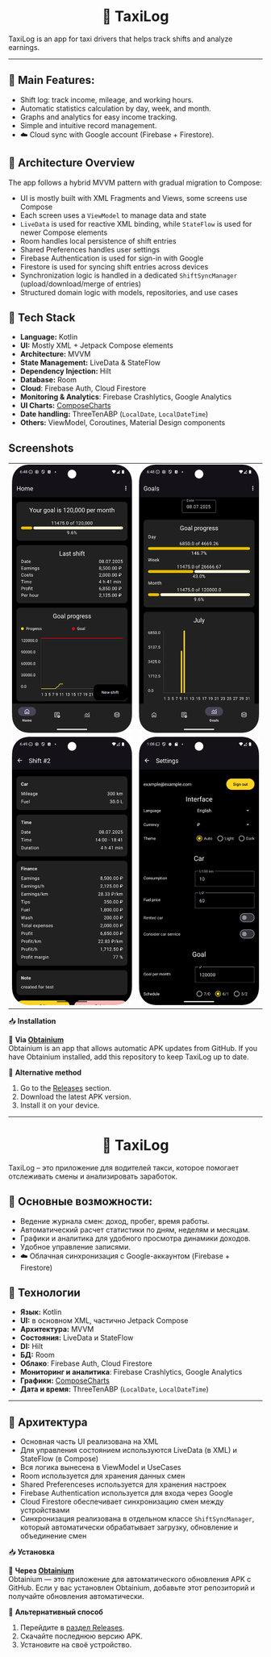 <h1 align="center">🚖 TaxiLog</h1>

TaxiLog is an app for taxi drivers that helps track shifts and analyze earnings.

---

## 📌 **Main Features:**

-  Shift log: track income, mileage, and working hours.  
-  Automatic statistics calculation by day, week, and month.  
-  Graphs and analytics for easy income tracking.  
-  Simple and intuitive record management.
-  ☁️ Cloud sync with Google account (Firebase + Firestore).

## 🧩 Architecture Overview

The app follows a hybrid MVVM pattern with gradual migration to Compose:

- UI is mostly built with XML Fragments and Views, some screens use Compose
- Each screen uses a `ViewModel` to manage data and state
- `LiveData` is used for reactive XML binding, while `StateFlow` is used for newer Compose elements
- Room handles local persistence of shift entries
- Shared Preferences handles user settings
- Firebase Authentication is used for sign-in with Google
- Firestore is used for syncing shift entries across devices
- Synchronization logic is handled in a dedicated `ShiftSyncManager` (upload/download/merge of entries)
- Structured domain logic with models, repositories, and use cases


## 🧱 Tech Stack

- **Language:** Kotlin  
- **UI:** Mostly XML + Jetpack Compose elements  
- **Architecture:** MVVM  
- **State Management:** LiveData & StateFlow  
- **Dependency Injection:** Hilt  
- **Database:** Room
- **Cloud**: Firebase Auth, Cloud Firestore
- **Monitoring & Analytics**: Firebase Crashlytics, Google Analytics
- **UI Charts:** [ComposeCharts](https://github.com/ehsannarmani/ComposeCharts)<br>
- **Date handling:** ThreeTenABP (`LocalDate`, `LocalDateTime`)  
- **Others:** ViewModel, Coroutines, Material Design components  

## Screenshots

<table>
  <tr>
    <td><img src="screenshots/home_screen.png" alt="Home screen" width="250"/></td>
    <td><img src="screenshots/goal_screen.png" alt="Goal screen" width="250"/></td>
  </tr>
  <tr>
    <td><img src="screenshots/stats_screen.png" alt="Stats screen" width="250"/></td>
    <td><img src="screenshots/settings_screen.png" alt="Settings" width="250"/></td>
  </tr>
</table>

📥 **Installation**  

🔹 **Via [Obtainium](https://github.com/ImranR98/Obtainium)**  
Obtainium is an app that allows automatic APK updates from GitHub. If you have Obtainium installed, add this repository to keep TaxiLog up to date.  

🔹 **Alternative method**  
1. Go to the [Releases](https://github.com/HSact/TaxiLog/releases) section.  
2. Download the latest APK version.  
3. Install it on your device.  

---

<h1 align="center">🚖 TaxiLog</h1> 

TaxiLog – это приложение для водителей такси, которое помогает отслеживать смены и анализировать заработок.  

## 📌 **Основные возможности:**  

-  Ведение журнала смен: доход, пробег, время работы.  
-  Автоматический расчет статистики по дням, неделям и месяцам.  
-  Графики и аналитика для удобного просмотра динамики доходов.  
-  Удобное управление записями.
-  ☁️ Облачная синхронизация с Google-аккаунтом (Firebase + Firestore)

## 🧱 Технологии

- **Язык:** Kotlin  
- **UI:** в основном XML, частично Jetpack Compose  
- **Архитектура:** MVVM  
- **Состояния:** LiveData и StateFlow  
- **DI:** Hilt  
- **БД:** Room
- **Облако**: Firebase Auth, Cloud Firestore
- **Мониторинг и аналитика**: Firebase Crashlytics, Google Analytics
- **Графики:** [ComposeCharts](https://github.com/ehsannarmani/ComposeCharts)<br>
- **Дата и время:** ThreeTenABP (`LocalDate`, `LocalDateTime`)  

---

## 🧩 Архитектура

- Основная часть UI реализована на XML  
- Для управления состоянием используются LiveData (в XML) и StateFlow (в Compose)  
- Вся логика вынесена в ViewModel и UseCases  
- Room используется для хранения данных смен
- Shared Preferenceses используется для хранения настроек
- Firebase Authentication используется для входа через Google
- Cloud Firestore обеспечивает синхронизацию смен между устройствами
- Синхронизация реализована в отдельном классе `ShiftSyncManager`, который автоматически обрабатывает загрузку, обновление и объединение смен

📥 **Установка**  

🔹 **Через [Obtainium](https://github.com/ImranR98/Obtainium)**  
Obtainium — это приложение для автоматического обновления APK с GitHub. Если у вас установлен Obtainium, добавьте этот репозиторий и получайте обновления автоматически.  

🔹 **Альтернативный способ**  
1. Перейдите в [раздел Releases](https://github.com/HSact/TaxiLog/releases).  
2. Скачайте последнюю версию APK.  
3. Установите на своё устройство.
